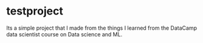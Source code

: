 # testproject
Its a simple project that I made from the things I learned from the DataCamp data scientist course on Data science and ML.

